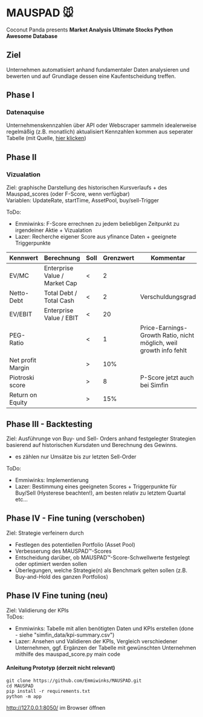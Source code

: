 # MAUSPAD 🐭
Coconut Panda presents
**Market Analysis Ultimate Stocks Python Awesome Database**

## Ziel
Unternehmen automatisiert anhand fundamentaler Daten analysieren und bewerten und auf Grundlage dessen eine Kaufentscheidung treffen. 

## Phase I
### Datenaquise
Unternehmenskennzahlen über API oder Webscraper sammeln
idealerweise regelmäßig (z.B. monatlich) aktualisiert
Kennzahlen kommen aus seperater Tabelle (mit Quelle, [hier klicken](https://docs.google.com/spreadsheets/d/1Gey_Ki_RBlKmYTK_6NeiPbnTqjyGkbalJ7TLtR6sqYw/edit?usp=sharing))

## Phase II
### Vizualation
Ziel: graphische Darstellung des historischen Kursverlaufs + des Mauspad_scores (oder F-Score, wenn verfügbar) </br>
Variablen: UpdateRate, startTime, AssetPool, buy/sell-Trigger

ToDo: 
- Emmiwinks: F-Score errechnen zu jedem beliebligen Zeitpunkt zu irgendeiner Aktie + Vizualation
- Lazer: Recherche eigener Score aus yfinance Daten + geeignete Triggerpunkte

| **Kennwert**      	| **Berechnung**                	| **Soll** 	| **Grenzwert** 	| **Kommentar**                 	|
|-------------------	|-------------------------------	|----------	|---------------	|-------------------------------	|
| EV/MC             	| Enterprise Value / Market Cap 	| <        	| 2             	|                               	|
| Netto-Debt        	| Total Debt / Total Cash       	| <        	| 2             	| Verschuldungsgrad             	|
| EV/EBIT           	| Enterprise Value / EBIT       	| <        	| 20            	|                               	|
| PEG-Ratio         	|                               	| <        	| 1             	| Price-Earnings-Growth Ratio, nicht möglich, weil growth info fehlt   	|
| Net profit Margin 	|                               	| >        	| 10%           	|                               	|
| Piotroski score   	|                               	| >        	| 8             	| P-Score jetzt auch bei Simfin 	|
| Return on Equity  	|                               	| >        	| 15%           	|                               	|

## Phase III - Backtesting
Ziel: Ausführunge von Buy- und Sell- Orders anhand festgelegter Strategien basierend auf historischen Kursdaten und Berechnung des Gewinns.
- es zählen nur Umsätze bis zur letzten Sell-Order

ToDo:
- Emmiwinks: Implementierung
- Lazer: Bestimmung eines geeigneten Scores + Triggerpunkte für Buy/Sell (Hysterese beachten!), am besten relativ zu letztem Quartal etc...

## Phase IV - Fine tuning (verschoben)
Ziel: Strategie verfeinern durch 
- Festlegen des potentiellen Portfolio (Asset Pool)
- Verbesserung des MAUSPAD™-Scores
- Entscheidung darüber, ob MAUSPAD™-Score-Schwellwerte festgelegt oder optimiert werden sollen
- Überlegungen, welche Strategie(n) als Benchmark gelten sollen (z.B. Buy-and-Hold des ganzen Portfolios)

## Phase IV Fine tuning (neu)
Ziel: Validierung der KPIs <br>
ToDos:
- Emmiwinks: Tabelle mit allen benötigten Daten und KPIs erstellen (done - siehe "simfin_data/kpi-summary.csv")
- Lazer: Ansehen und Validieren der KPIs, Vergleich verschiedener Unternehmen, ggf. Ergänzen der Tabelle mit gewünschten Unternehmen mithilfe des mauspad_score.py main code


#### Anleitung Prototyp (derzeit nicht relevant)
```
git clone https://github.com/Emmiwinks/MAUSPAD.git
cd MAUSPAD
pip install -r requirements.txt 
python -m app
```
http://127.0.0.1:8050/ im Browser öffnen

